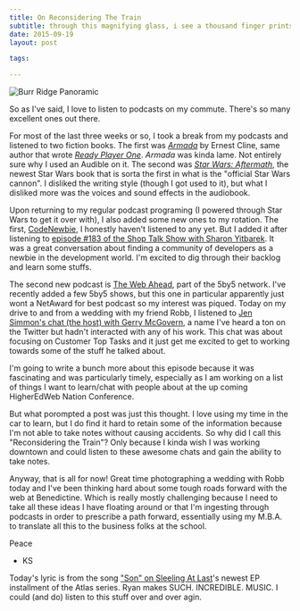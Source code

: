 ```yaml
---
title: On Reconsidering The Train
subtitle: through this magnifying glass, i see a thousand finger prints on the surfaces of who i am.
date: 2015-09-19
layout: post

tags: 

---
```


![Burr Ridge Panoramic](https://s3-us-west-2.amazonaws.com/assets.kshermphoto.com/images/2015/BurrRidgePano.jpg)

So as I've said, I love to listen to podcasts on my commute. There's so many excellent ones out there. 

For most of the last three weeks or so, I took a break from my podcasts and listened to two fiction books. The first was *[Armada](http://www.audible.com/pd/Sci-Fi-Fantasy/Armada-Audiobook/B00VN0Q8XY/)* by Ernest Cline, same author that wrote *[Ready Player One](http://www.audible.com/pd/Sci-Fi-Fantasy/Ready-Player-One-Audiobook/B005FRGT44/)*. *Armada* was kinda lame. Not entirely sure why I used an Audible on it. The second was *[Star Wars: Aftermath](http://www.audible.com/pd/Sci-Fi-Fantasy/Aftermath-Star-Wars-Audiobook/B011PVXPO0/)*, the newest Star Wars book that is sorta the first in what is the "official Star Wars cannon". I disliked the writing style (though I got used to it), but what I disliked more was the voices and sound effects in the audiobook. 

Upon returning to my regular podcast programing (I powered through Star Wars to get it over with), I also added some new ones to my rotation. The first, [CodeNewbie](http://www.codenewbie.org/), I honestly haven't listened to any yet. But I added it after listening to [episode #183 of the Shop Talk Show with Sharon Yitbarek](http://shoptalkshow.com/episodes/183-with-saron-yitbarek/). It was a great conversation about finding a community of developers as a newbie in the development world. I'm excited to dig through their backlog and learn some stuffs. 

The second new podcast is [The Web Ahead](http://thewebahead.net/), part of the 5by5 network. I've recently added a few 5by5 shows, but this one in particular apparently just wont a NetAward for best podcast so my interest was piqued. Today on my drive to and from a wedding with my friend Robb, I listened to [Jen Simmon's chat (the host) with Gerry McGovern](http://thewebahead.net/106), a name I've heard a ton on the Twitter but hadn't interacted with any of his work. This chat was about focusing on Customer Top Tasks and it just get me excited to get to working towards some of the stuff he talked about. 

I'm going to write a bunch more about this episode because it was fascinating and was particularly timely, especially as I am working on a list of things I want to learn/chat with people about at the up coming HigherEdWeb Nation Conference. 

But what porompted a post was just this thought. I love using my time in the car to learn, but I do find it hard to retain some of the information because I'm not able to take notes without causing accidents. So why did I call this "Reconsidering the Train"? Only because I kinda wish I was working downtown and could listen to these awesome chats and gain the ability to take notes. 

Anyway, that is all for now! Great time photographing a wedding with Robb today and I've been thinking hard about some tough roads forward with the web at Benedictine. Which is really mostly challenging because I need to take all these ideas I have floating around or that I'm ingesting through podcasts in order to prescribe a path forward, essentially using my M.B.A. to translate all this to the business folks at the school. 

Peace
- KS

Today's lyric is from the song ["Son" on Sleeling At Last](https://itun.es/us/Axor9)'s newest EP installment of the Atlas series. Ryan makes SUCH. INCREDIBLE. MUSIC. I could (and do) listen to this stuff over and over agin. 